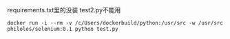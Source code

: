 requirements.txt里的没装
test2.py不能用

    docker run -i --rm -v /c/Users/dockerbuild/python:/usr/src -w /usr/src philoles/selenium:0.1 python test.py
    
